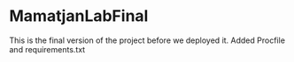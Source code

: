# MamatjanLabFinal
This is the final version of the project before we deployed it.
Added Procfile and requirements.txt
